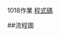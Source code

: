 1018作業
[程式碼](https://nbviewer.jupyter.org/github/tzuchyi/class_exercise/blob/master/1018hw/QuickSort.ipynb)

##流程圖
